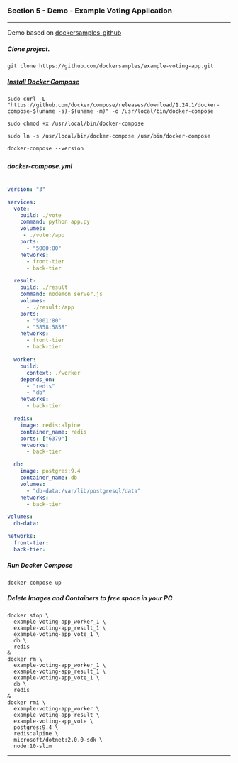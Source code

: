 ### Section 5 - Demo - Example Voting Application

---

Demo based on [dockersamples-github](https://github.com/dockersamples/example-voting-app)

##### Clone project.

```shell
git clone https://github.com/dockersamples/example-voting-app.git
```



##### [Install Docker Compose](https://docs.docker.com/compose/install/)

```shell
sudo curl -L "https://github.com/docker/compose/releases/download/1.24.1/docker-compose-$(uname -s)-$(uname -m)" -o /usr/local/bin/docker-compose

sudo chmod +x /usr/local/bin/docker-compose

sudo ln -s /usr/local/bin/docker-compose /usr/bin/docker-compose

docker-compose --version
```

##### 

##### docker-compose.yml

```yml

version: "3"

services:
  vote:
    build: ./vote
    command: python app.py
    volumes:
     - ./vote:/app
    ports:
      - "5000:80"
    networks:
      - front-tier
      - back-tier

  result:
    build: ./result
    command: nodemon server.js
    volumes:
      - ./result:/app
    ports:
      - "5001:80"
      - "5858:5858"
    networks:
      - front-tier
      - back-tier

  worker:
    build:
      context: ./worker
    depends_on:
      - "redis"
      - "db"
    networks:
      - back-tier

  redis:
    image: redis:alpine
    container_name: redis
    ports: ["6379"]
    networks:
      - back-tier

  db:
    image: postgres:9.4
    container_name: db
    volumes:
      - "db-data:/var/lib/postgresql/data"
    networks:
      - back-tier

volumes:
  db-data:

networks:
  front-tier:
  back-tier:
```



##### Run Docker Compose

```shell
docker-compose up
```



##### Delete Images and Containers to free space in your PC

```shell
docker stop \
  example-voting-app_worker_1 \
  example-voting-app_result_1 \
  example-voting-app_vote_1 \
  db \
  redis
&
docker rm \
  example-voting-app_worker_1 \
  example-voting-app_result_1 \
  example-voting-app_vote_1 \
  db \
  redis
&
docker rmi \
  example-voting-app_worker \
  example-voting-app_result \
  example-voting-app_vote \
  postgres:9.4 \
  redis:alpine \
  microsoft/dotnet:2.0.0-sdk \
  node:10-slim
```



----

